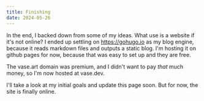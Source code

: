 ```yaml
---
title: Finishing
date: 2024-05-26
---
```


In the end, I backed down from some of my ideas. What use is a website if it's
not online? I ended up settling on https://gohugo.io as my blog engine, because
it reads markdown files and outputs a static blog. I'm hosting it on github
pages for now, because that was easy to set up and they are free.

The vase.art domain was premium, and I didn't want to pay _that_ much money, so
I'm now hosted at vase.dev.

I'll take a look at my initial goals and update this page soon. But for now, the
site is finally online.

